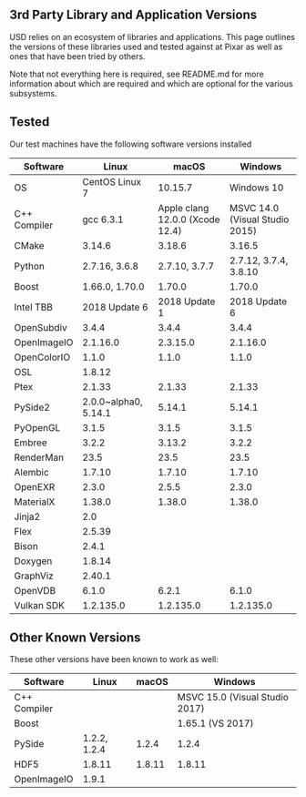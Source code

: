 3rd Party Library and Application Versions
------------------------------------------

USD relies on an ecosystem of libraries and applications.  This page outlines
the versions of these libraries used and tested against at Pixar as well as
ones that have been tried by others.

Note that not everything here is required, see README.md for more information
about which are required and which are optional for the various subsystems.

## Tested

Our test machines have the following software versions installed

| Software      | Linux                | macOS                        | Windows                        |
| ------------- | -------------------- | ---------------------------- | ------------------------------ |
| OS            | CentOS Linux 7       | 10.15.7                      | Windows 10                     |
| C++ Compiler  | gcc 6.3.1            | Apple clang 12.0.0 (Xcode 12.4) | MSVC 14.0 (Visual Studio 2015) |
| CMake         | 3.14.6               | 3.18.6                       | 3.16.5                         |
| Python        | 2.7.16, 3.6.8        | 2.7.10, 3.7.7                | 2.7.12, 3.7.4, 3.8.10          |
| Boost         | 1.66.0, 1.70.0       | 1.70.0                       | 1.70.0                         |
| Intel TBB     | 2018 Update 6        | 2018 Update 1                | 2018 Update 6                  |
| OpenSubdiv    | 3.4.4                | 3.4.4                        | 3.4.4                          |
| OpenImageIO   | 2.1.16.0             | 2.3.15.0                     | 2.1.16.0                       |
| OpenColorIO   | 1.1.0                | 1.1.0                        | 1.1.0                          |
| OSL           | 1.8.12               |                              |                                |
| Ptex          | 2.1.33               | 2.1.33                       | 2.1.33                         |
| PySide2       | 2.0.0~alpha0, 5.14.1 | 5.14.1                       | 5.14.1                         |
| PyOpenGL      | 3.1.5                | 3.1.5                        | 3.1.5                          |
| Embree        | 3.2.2                | 3.13.2                       | 3.2.2                          |
| RenderMan     | 23.5                 | 23.5                         | 23.5                           |
| Alembic       | 1.7.10               | 1.7.10                       | 1.7.10                         |
| OpenEXR       | 2.3.0                | 2.5.5                        | 2.3.0                          |
| MaterialX     | 1.38.0               | 1.38.0                       | 1.38.0                         |
| Jinja2        | 2.0                  |                              |                                |
| Flex          | 2.5.39               |                              |                                |
| Bison         | 2.4.1                |                              |                                |
| Doxygen       | 1.8.14               |                              |                                |
| GraphViz      | 2.40.1               |                              |                                |
| OpenVDB       | 6.1.0                | 6.2.1                        | 6.1.0                          |
| Vulkan SDK    | 1.2.135.0            | 1.2.135.0                    | 1.2.135.0                      |

## Other Known Versions

These other versions have been known to work as well:

| Software      | Linux        | macOS        | Windows      |
| ------------- | ------------ | ------------ | ------------ |
| C++ Compiler  |              |              | MSVC 15.0 (Visual Studio 2017) |
| Boost         |              |              | 1.65.1 (VS 2017) |
| PySide        | 1.2.2, 1.2.4 | 1.2.4        | 1.2.4        |
| HDF5          | 1.8.11       | 1.8.11       | 1.8.11       |
| OpenImageIO   | 1.9.1        |              |              |
